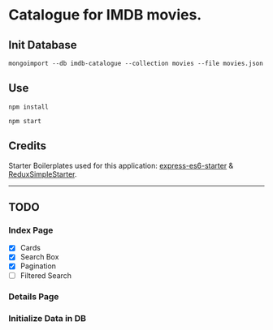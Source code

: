 # Catalogue for IMDB movies.

## Init Database
`mongoimport --db imdb-catalogue --collection movies --file movies.json`

## Use
`npm install`

`npm start`

## Credits
Starter Boilerplates used for this application: [express-es6-starter](https://github.com/tomyitav/express-es6-starter) & [ReduxSimpleStarter](https://github.com/StephenGrider/ReduxSimpleStarter).


----

## TODO

### Index Page
- [x] Cards
- [x] Search Box
- [x] Pagination
- [ ] Filtered Search

### Details Page

### Initialize Data in DB
